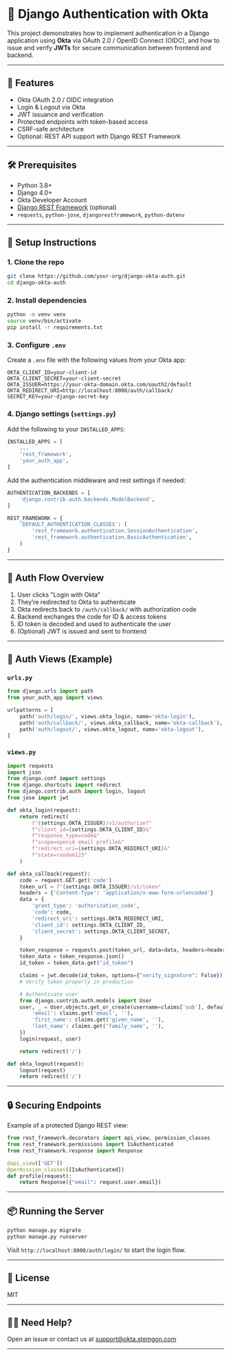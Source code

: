 # 🔐 Django Authentication with Okta

This project demonstrates how to implement authentication in a Django application using **Okta** via OAuth 2.0 / OpenID Connect (OIDC), and how to issue and verify **JWTs** for secure communication between frontend and backend.

---

## 🚀 Features

* Okta OAuth 2.0 / OIDC integration
* Login & Logout via Okta
* JWT issuance and verification
* Protected endpoints with token-based access
* CSRF-safe architecture
* Optional: REST API support with Django REST Framework

---

## 🛠 Prerequisites

* Python 3.8+
* Django 4.0+
* Okta Developer Account
* [Django REST Framework](https://www.django-rest-framework.org/) (optional)
* `requests`, `python-jose`, `djangorestframework`, `python-dotenv`

---

## 🔧 Setup Instructions

### 1. Clone the repo

```bash
git clone https://github.com/your-org/django-okta-auth.git
cd django-okta-auth
```

### 2. Install dependencies

```bash
python -m venv venv
source venv/bin/activate
pip install -r requirements.txt
```

### 3. Configure `.env`

Create a `.env` file with the following values from your Okta app:

```env
OKTA_CLIENT_ID=your-client-id
OKTA_CLIENT_SECRET=your-client-secret
OKTA_ISSUER=https://your-okta-domain.okta.com/oauth2/default
OKTA_REDIRECT_URI=http://localhost:8000/auth/callback/
SECRET_KEY=your-django-secret-key
```

### 4. Django settings (`settings.py`)

Add the following to your `INSTALLED_APPS`:

```python
INSTALLED_APPS = [
    ...
    'rest_framework',
    'your_auth_app',
]
```

Add the authentication middleware and rest settings if needed:

```python
AUTHENTICATION_BACKENDS = [
    'django.contrib.auth.backends.ModelBackend',
]

REST_FRAMEWORK = {
    'DEFAULT_AUTHENTICATION_CLASSES': (
        'rest_framework.authentication.SessionAuthentication',
        'rest_framework.authentication.BasicAuthentication',
    )
}
```

---

## 🔑 Auth Flow Overview

1. User clicks "Login with Okta"
2. They’re redirected to Okta to authenticate
3. Okta redirects back to `/auth/callback/` with authorization code
4. Backend exchanges the code for ID & access tokens
5. ID token is decoded and used to authenticate the user
6. (Optional) JWT is issued and sent to frontend

---

## 🧩 Auth Views (Example)

### `urls.py`

```python
from django.urls import path
from your_auth_app import views

urlpatterns = [
    path('auth/login/', views.okta_login, name='okta-login'),
    path('auth/callback/', views.okta_callback, name='okta-callback'),
    path('auth/logout/', views.okta_logout, name='okta-logout'),
]
```

### `views.py`

```python
import requests
import json
from django.conf import settings
from django.shortcuts import redirect
from django.contrib.auth import login, logout
from jose import jwt

def okta_login(request):
    return redirect(
        f"{settings.OKTA_ISSUER}/v1/authorize?"
        f"client_id={settings.OKTA_CLIENT_ID}&"
        f"response_type=code&"
        f"scope=openid email profile&"
        f"redirect_uri={settings.OKTA_REDIRECT_URI}&"
        f"state=random123"
    )

def okta_callback(request):
    code = request.GET.get('code')
    token_url = f"{settings.OKTA_ISSUER}/v1/token"
    headers = {'Content-Type': 'application/x-www-form-urlencoded'}
    data = {
        'grant_type': 'authorization_code',
        'code': code,
        'redirect_uri': settings.OKTA_REDIRECT_URI,
        'client_id': settings.OKTA_CLIENT_ID,
        'client_secret': settings.OKTA_CLIENT_SECRET,
    }

    token_response = requests.post(token_url, data=data, headers=headers)
    token_data = token_response.json()
    id_token = token_data.get("id_token")

    claims = jwt.decode(id_token, options={"verify_signature": False})  # WARNING: For demo only!
    # Verify token properly in production

    # Authenticate user
    from django.contrib.auth.models import User
    user, _ = User.objects.get_or_create(username=claims['sub'], defaults={
        'email': claims.get('email', ''),
        'first_name': claims.get('given_name', ''),
        'last_name': claims.get('family_name', ''),
    })
    login(request, user)

    return redirect('/')

def okta_logout(request):
    logout(request)
    return redirect('/')
```

---

## 🔒 Securing Endpoints

Example of a protected Django REST view:

```python
from rest_framework.decorators import api_view, permission_classes
from rest_framework.permissions import IsAuthenticated
from rest_framework.response import Response

@api_view(['GET'])
@permission_classes([IsAuthenticated])
def profile(request):
    return Response({"email": request.user.email})
```

---

## 📦 Running the Server

```bash
python manage.py migrate
python manage.py runserver
```

Visit `http://localhost:8000/auth/login/` to start the login flow.

---

## 📄 License

MIT

---

## 🙋‍♂️ Need Help?

Open an issue or contact us at [support@okta.stemgon.com](mailto:support@okta.stemgon.com)

---